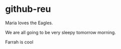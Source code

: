 # github-reu

Maria loves the Eagles.

We are all going to be very sleepy tomorrow morning.

Farrah is cool

